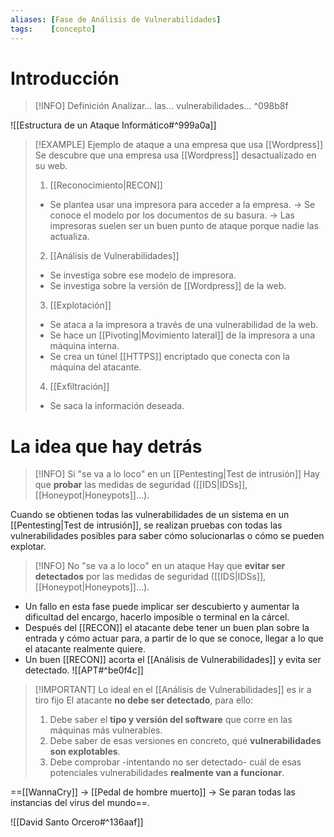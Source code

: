 ```yaml
---
aliases: [Fase de Análisis de Vulnerabilidades]
tags:    [concepto]
---
```


# Introducción
> [!INFO] Definición
> Analizar... las... vulnerabilidades...
^098b8f

![[Estructura de un Ataque Informático#^999a0a]]

> [!EXAMPLE] Ejemplo de ataque a una empresa que usa [[Wordpress]]
> Se descubre que una empresa usa [[Wordpress]] desactualizado en su web.
> 1. [[Reconocimiento|RECON]]
> 	- Se plantea usar una impresora para acceder a la empresa.
> 	-> Se conoce el modelo por los documentos de su basura.
> 	-> Las impresoras suelen ser un buen punto de ataque porque nadie las actualiza.
> 2. [[Análisis de Vulnerabilidades]]
> 	- Se investiga sobre ese modelo de impresora.
> 	- Se investiga sobre la versión de [[Wordpress]] de la web.
> 3. [[Explotación]]
> 	- Se ataca a la impresora a través de una vulnerabilidad de la web.
> 	- Se hace un [[Pivoting|Movimiento lateral]] de la impresora a una máquina interna.
> 	- Se crea un túnel [[HTTPS]] encriptado que conecta con la máquina del atacante.
> 4. [[Exfiltración]]
> 	- Se saca la información deseada.

# La idea que hay detrás
> [!INFO] Sí "se va a lo loco" en un [[Pentesting|Test de intrusión]]
> Hay que **probar** las medidas de seguridad ([[IDS|IDSs]], [[Honeypot|Honeypots]]...).

Cuando se obtienen todas las vulnerabilidades de un sistema en un [[Pentesting|Test de intrusión]], se realizan pruebas con todas las vulnerabilidades posibles para saber cómo solucionarlas o cómo se pueden explotar.

> [!INFO] No "se va a lo loco" en un ataque
> Hay que **evitar ser detectados** por las medidas de seguridad ([[IDS|IDSs]], [[Honeypot|Honeypots]]...).
- Un fallo en esta fase puede implicar ser descubierto y aumentar la dificultad del encargo, hacerlo imposible o terminal en la cárcel.
- Después del [[RECON]] el atacante debe tener un buen plan sobre la entrada y cómo actuar para, a partir de lo que se conoce, llegar a lo que el atacante realmente quiere.
- Un buen [[RECON]] acorta el [[Análisis de Vulnerabilidades]] y evita ser detectado.
![[APT#^be0f4c]]

> [!IMPORTANT] Lo ideal en el [[Análisis de Vulnerabilidades]] es ir a tiro fijo
> El atacante **no debe ser detectado**, para ello:
> 1. Debe saber el **tipo y versión del software** que corre en las máquinas más vulnerables.
> 2. Debe saber de esas versiones en concreto, qué **vulnerabilidades son explotables**.
> 3. Debe comprobar -intentando no ser detectado- cuál de esas potenciales vulnerabilidades **realmente van a funcionar**.

==[[WannaCry]] → [[Pedal de hombre muerto]] → Se paran todas las instancias del virus del mundo==.

![[David Santo Orcero#^136aaf]]

